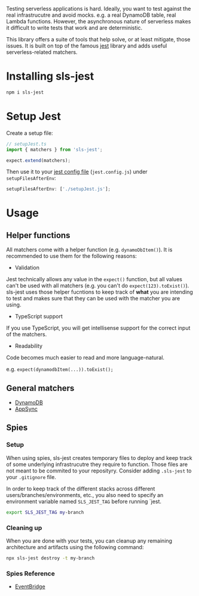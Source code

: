 Testing serverless applications is hard. Ideally, you want to test against the real infrastrucutre and avoid mocks. e.g. a real DynamoDB table, real Lambda functions. However, the asynchronous nature of serverless makes it difficult to write tests that work and are deterministic.

This library offers a suite of tools that help solve, or at least mitigate, those issues. It is built on top of the famous [jest](https://jestjs.io/docs/getting-started) library and adds useful serverless-related matchers.

# Installing sls-jest

```bash
npm i sls-jest
```

# Setup Jest

Create a setup file:

```ts
// setupJest.ts
import { matchers } from 'sls-jest';

expect.extend(matchers);
```

Then use it to your [jest config file](https://jestjs.io/docs/configuration) (`jest.config.js`) under `setupFilesAfterEnv`:

```ts
setupFilesAfterEnv: ['./setupJest.js'];
```

# Usage

## Helper functions

All matchers come with a helper function (e.g. `dynamoDbItem()`). It is recommended to use them for the following reasons:

- Validation

Jest technically allows any value in the `expect()` function, but all values can't be used with all matchers (e.g. you can't do `expect(123).toExist()`). sls-jest uses those helper fucntions to keep track of **what** you are intending to test and makes sure that they can be used with the matcher you are using.

- TypeScript support

If you use TypeScript, you will get intellisense support for the correct input of the matchers.

- Readability

Code becomes much easier to read and more language-natural.

e.g. `expect(dynamodbItem(...)).toExist();`

## General matchers

- [DynamoDB](doc/matchers/dynamodb.md)
- [AppSync](doc/matchers/appsync.md)

## Spies

### Setup

When using spies, sls-jest creates temporary files to deploy and keep track of some underlying infrastrucutre they require to function. Those files are not meant to be commited to your reposityry. Consider adding `.sls-jest` to your `.gitignore` file.

In order to keep track of the different stacks across different users/branches/environments, etc., you also need to specify an environment variable named `SLS_JEST_TAG` before running `jest.

```bash
export SLS_JEST_TAG my-branch
```

### Cleaning up

When you are done with your tests, you can cleanup any remaining architecture and artifacts using the following command:

```bash
npx sls-jest destroy -t my-branch
```

### Spies Reference

- [EventBridge](doc/spies/eventbridge.md)

